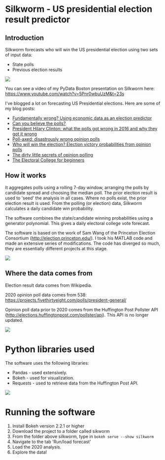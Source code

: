 # Silkworm - US presidential election result predictor

## Introduction

Silkworm forecasts who will win the US presidential election using two sets of input data:
* State polls
* Previous election results 

<img src="https://github.com/MikeWoodward/Silkworm/blob/master/documentation/Geography.png"/> 

You can see a video of my PyData Boston presentation on Silkworm here: https://www.youtube.com/watch?v=5Pnr0wbuUzM&t=23s

I've blogged a lot on forecasting US Presidential elections. Here are some of my blog posts:
* [Fundamentally wrong? Using economic data as an election predictor](https://blog.engora.com/2020/10/fundamentally-wrong-using-economic-data.html)
* [Can you believe the polls?](https://blog.engora.com/2020/09/can-you-believe-polls.html)
* [President Hilary Clinton: what the polls got wrong in 2016 and why they got it wrong](https://blog.engora.com/2020/08/president-hilary-clinton-what-polls-got.html)
* [Poll-axed: disastrously wrong opinion polls](https://blog.engora.com/2020/08/poll-axed-disastrously-wrong-opinion.html)
* [Who will win the election? Election victory probabilities from opinion polls](https://blog.engora.com/2020/08/who-will-win-election-election-victory.html)
* [The dirty little secrets of opinion polling](https://blog.engora.com/2020/08/the-dirty-little-secrets-of-opinion.html)
* [The Electoral College for beginners](https://blog.engora.com/2020/07/the-electoral-college-for-beginners.html)

## How it works

It aggregates polls using a rolling 7-day window, arranging the polls by candidate spread and choosing the median poll. The prior election result is used to 'seed' the analysis in all cases. Where no polls exist, the prior election result is used. From the polling (or election) data, Silkworm calculates a daily candidate win probability.

The software combines the state/candidate winning probabilities using a generator polynomial. This gives a daily electoral college vote forecast.

The software is based on the work of Sam Wang of the Princeton Election Consortium (http://election.princeton.edu/). I took his MATLAB code and made an extensive series of modifications. The code has diverged so much, they are essentially different projects at this stage.

<img src="https://github.com/MikeWoodward/Silkworm/blob/master/documentation/State.png"/>

## Where the data comes from

Election result data comes from Wikipedia.

2020 opinion poll data comes from 538: https://projects.fivethirtyeight.com/polls/president-general/

Opinion poll data prior to 2020 comes from the Huffington Post Pollster API (http://elections.huffingtonpost.com/pollster/api). This API is no longer updated.

<img src="https://github.com/MikeWoodward/Silkworm/blob/master/documentation/PollViewer.png"/>

# Python libraries used

The software uses the following libraries:
* Pandas - used extensively.
* Bokeh - used for visualization.
* Requests - used to retrieve data from the Huffington Post API.

<img src="https://github.com/MikeWoodward/Silkworm/blob/master/documentation/VotesDistribution.png"/>

# Running the software

1. Install Bokeh version 2.2.1 or higher
2. Download the project to a folder called sikworm
3. From the folder above silkworm, type in `bokeh serve --show silkworm`
4. Navigate to the tab 'Run/load forecast'
5. Load the 2020 analysis.
6. Explore the data!

